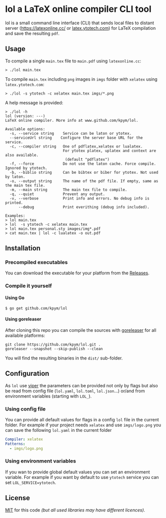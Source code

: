 # lol a LaTeX online compiler CLI tool

lol is a small command line interface (CLI) that sends local files to distant server (https://latexonline.cc/ or [latex.ytotech.com](https://github.com/YtoTech/latex-on-http)) for LaTeX compilation and save the resulting `pdf`.

## Usage

To compile a single `main.tex` file to `main.pdf` using `latexonline.cc`:
```
> ./lol main.tex
```

To compile `main.tex` including `png` images in `imgs` folder with `xelatex` using `latex.ytotech.com`:
```
> ./lol -s ytotech -c xelatex main.tex imgs/*.png
```

A help message is provided:
```
> ./lol -h
lol (version: ---)
LaTeX online compiler. More info at www.github.com/kpym/lol.

Available options:
  -s, --service string    Service can be laton or ytotex.
  --serviceUrl string    Configure the server base URL for the service.
  -c, --compiler string   One of pdflatex,xelatex or lualatex.
                          For ytotex platex, uplatex and context are also available.
                           (default "pdflatex")
  -f, --force             Do not use the laton cache. Force compile. Ignored by ytotech.
  -b, --biblio string     Can be bibtex or biber for ytotex. Not used by laton.
  -o, --output string     The name of the pdf file. If empty, same as the main tex file.
  -m, --main string       The main tex file to compile.
  -q, --quiet             Prevent any output.
  -v, --verbose           Print info and errors. No debug info is printed.
      --debug             Print everithing (debug info included).

Examples:
> lol main.tex
> lol  -s ytotech -c xelatex main.tex
> lol main.tex personal.sty images/img*.pdf
> cat main.tex | lol -c lualatex -o out.pdf
```

## Installation

### Precompiled executables

You can download the executable for your platform from the [Releases](https://github.com/kpym/lol/releases).

### Compile it yourself

#### Using Go

```
$ go get github.com/kpym/lol
```

#### Using goreleaser

After cloning this repo you can compile the sources with [goreleaser](https://github.com/goreleaser/goreleaser/) for all available platforms:

```
git clone https://github.com/kpym/lol.git .
goreleaser --snapshot --skip-publish --clean
```

You will find the resulting binaries in the `dist/` sub-folder.

## Configuration

As `lol` use [viper](https://github.com/spf13/viper) the parameters can be provided not only by flags but also be read from config file (`lol.yaml`, `lol.toml`, `lol.json`...) or/and from environment variables (starting with `LOL_`).

### Using config file

You can provide all default values for flags in a config `lol` file in the current folder.
For example if your project needs `xelatex` and use `imgs/logo.png` you can save the following `lol.yaml` in the current folder
```yaml
Compiler: xelatex
Patterns:
  - imgs/logo.png
```

### Using environment variables

If you wan to provide global default values you can set an environment variable.
For example if you want by default to use `ytotech` service you can set `LOL_SERVICE=ytotech`.


## License

[MIT](LICENSE) for this code _(but all used libraries may have different licences)_.
